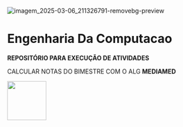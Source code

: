 ![imagem_2025-03-06_211326791-removebg-preview](https://github.com/user-attachments/assets/8b1c4cc5-331c-4bc7-b70b-360b3df7e0a3)


# Engenharia Da Computacao

**REPOSITÓRIO PARA EXECUÇÃO DE ATIVIDADES**

CALCULAR NOTAS DO BIMESTRE COM O ALG **MEDIAMED**

<img src="https://cdn.jsdelivr.net/gh/devicons/devicon@latest/icons/python/python-original.svg" width="90" />



